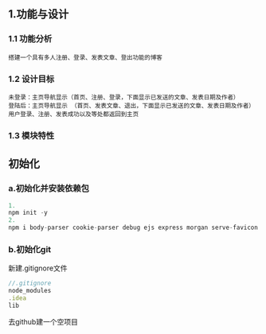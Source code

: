 ## 1.功能与设计

### 1.1 功能分析
    搭建一个具有多人注册、登录、发表文章、登出功能的博客

### 1.2 设计目标
    未登录：主页导航显示（首页、注册、登录，下面显示已发送的文章、发表日期及作者）
    登陆后：主页导航显示 （首页、发表文章、退出，下面显示已发送的文章、发表日期及作者）
    用户登录、注册、发表成功以及等处都返回到主页

### 1.3 模块特性

## 初始化

### a.初始化并安装依赖包

```js
1.
npm init -y
2.
npm i body-parser cookie-parser debug ejs express morgan serve-favicon express-session connect-mongo mongoose connect-flash multer async -S
```

### b.初始化git

新建.gitignore文件

```js
//.gitignore
node_modules
.idea
lib
```

去github建一个空项目

